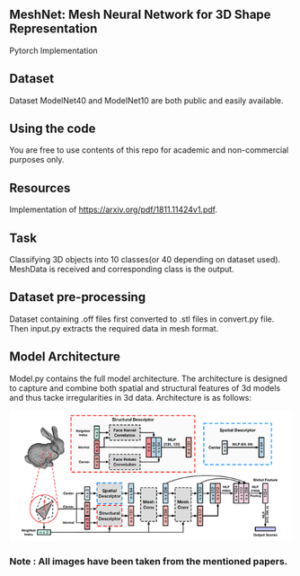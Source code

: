 ## MeshNet: Mesh Neural Network for 3D Shape Representation

Pytorch Implementation

## Dataset
Dataset ModelNet40 and ModelNet10 are both public and easily available.

## Using the code
You are free to use contents of this repo for academic and non-commercial purposes only.

## Resources
Implementation of https://arxiv.org/pdf/1811.11424v1.pdf.

## Task
Classifying 3D objects into 10 classes(or 40 depending on dataset used). MeshData is received and corresponding class is the output.

## Dataset pre-processing
Dataset containing .off files first converted to .stl files in convert.py file. Then input.py extracts the required data in mesh format.

## Model Architecture
Model.py contains the full model architecture. The architecture is designed to capture and combine both spatial and structural features of 3d models and thus tacke irregularities in 3d data. 
Architecture is as follows:

![](Captures/pipeline.png)

### Note : All images have been taken from the mentioned papers.
